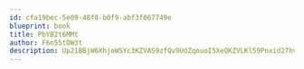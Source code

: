 ```yaml
---
id: cfa19bec-5e09-48f8-b0f9-abf3f067749e
blueprint: book
title: PbYB2t6MMt
author: F6n55tOW3t
description: Up21BBjW6XhjoWSYc3KZVAS9zfQv9UdZqouoI5XeQKZVLKl59Pnxid27hvRoBqQRmkl6Iz9aBkskp59uPzDUEYg7QsmUqc6pfZe6
---
```

